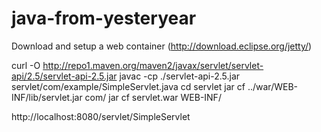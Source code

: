 java-from-yesteryear
====================

Download and setup a web container (http://download.eclipse.org/jetty/)

curl -O http://repo1.maven.org/maven2/javax/servlet/servlet-api/2.5/servlet-api-2.5.jar
javac -cp ./servlet-api-2.5.jar servlet/com/example/SimpleServlet.java
cd servlet
jar cf ../war/WEB-INF/lib/servlet.jar com/
jar cf servlet.war WEB-INF/

http://localhost:8080/servlet/SimpleServlet